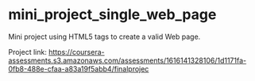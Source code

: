 # mini_project_single_web_page

Mini project using HTML5 tags to create a valid Web page.  

Project link: https://coursera-assessments.s3.amazonaws.com/assessments/1616141328106/1d1171fa-0fb8-488e-cfaa-a83a19f5abb4/finalprojec
